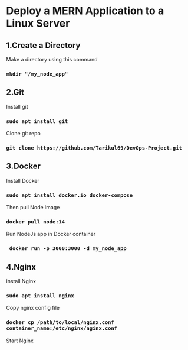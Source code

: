# Deploy a MERN Application to a Linux Server

## 1.Create a Directory
Make a directory using this command
### `mkdir "/my_node_app"`

## 2.Git
Install git 
### `sudo apt install git`
Clone git repo
### `git clone https://github.com/Tarikul69/DevOps-Project.git`

## 3.Docker
Install Docker
### `sudo apt install docker.io docker-compose`
Then pull Node image
### `docker pull node:14`
Run NodeJs app in Docker container
### ` docker run -p 3000:3000 -d my_node_app`


 
## 4.Nginx
install Nginx
### `sudo apt install nginx`
Copy nginx config file
### `docker cp /path/to/local/nginx.conf container_name:/etc/nginx/nginx.conf`
Start Nginx
### ` `